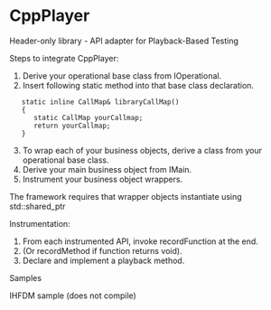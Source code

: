 # CppPlayer
Header-only library - API adapter for Playback-Based Testing

Steps to integrate CppPlayer:
1. Derive your operational base class from IOperational.
2. Insert following static method into that base class declaration.
```
   static inline CallMap& libraryCallMap()
   {
      static CallMap yourCallmap;
      return yourCallmap;
   }
```
3. To wrap each of your business objects, derive a class from your operational base class.
4. Derive your main business object from IMain.
5. Instrument your business object wrappers.

The framework requires that wrapper objects instantiate using std::shared_ptr

Instrumentation:
1. From each instrumented API, invoke recordFunction at the end.
2. (Or recordMethod if function returns void).
3. Declare and implement a playback method.

Samples

IHFDM sample (does not compile)
